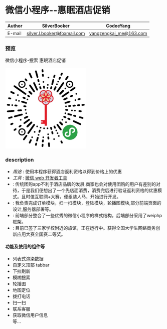 微信小程序--惠眠酒店促销
====

|Author|SilverBooker|CodeeYang|
|---|---|---
|E-mail|silver.l.booker@foxmail.com|yangzengkai_me@163.com

### 预览
 微信小程序-搜索 惠眠酒店促销
 
 ![](images/weilogo.png)
 
### description
- _用途_ : 使用本程序获得酒店返利资格以得到价格上的优惠
- _工具_ : [微信 web 开发者工具](https://mp.weixin.qq.com/debug/wxadoc/dev/devtools/download.html?t=1477579747265)
-  : 传统团购app不利于酒店品牌的发展,商家也会对使用团购的用户有差别的对待，于是我们便想出了一个先店面消费，消费完后进行验证返利资格的优惠模式。且时值互联网+大赛，便组装人马，开始进行开发。
-  : 我负责完成订单模块，扫一扫模块，登陆模块，轮播图模块,部分前端页面的设计,服务器部署等。
-  : 前端部分整合了一些优秀的微信小程序的样式结构，后端部分采用了weiphp框架。
-  : 目前已签了三家学校附近的旅馆，正在运行中。获得全国大学生网络商务创新应用大赛全国赛二等奖。

#### 功能及使用的组件等
* 列表式渲染数据
* 自定义顶部 tabbar
* 下拉刷新
* 模糊搜索
* 轮播图
* 地图定位
* 拨打电话
* 扫一扫
* 联系客服
* 获取微信用户信息
<br/>等...
